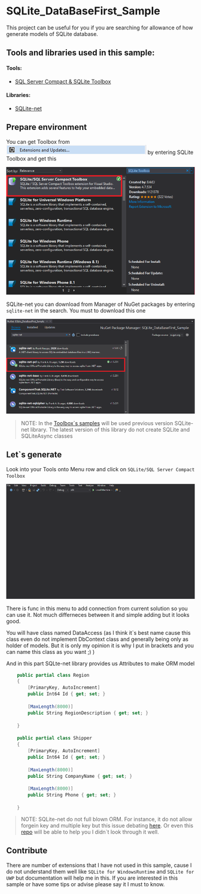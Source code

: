 # SQLite_DataBaseFirst_Sample
This project can be useful for you if you are searching for allowance of how generate
models of SQLite database. 

## Tools and libraries used in this sample:
#### Tools:
- [SQL Server Compact & SQLite Toolbox](https://github.com/ErikEJ/SqlCeToolbox)
#### Libraries:
- [SQLite-net](https://github.com/praeclarum/sqlite-net)


## Prepare environment 
You can get Toolbox from ![](https://github.com/Allaev1/SQLite_DBFirst_IoC_Unity/blob/master/SQLite_DataBaseFirst_Sample/Assets/extAndupd.png)
by entering SQLite Toolbox and get this

![](https://github.com/Allaev1/SQLite_DBFirst_IoC_Unity/blob/master/SQLite_DBFirst_IoC_Unity/Assets/ExtensionAndTools.PNG)

SQLite-net you can download from Manager of NuGet packages by entering
`sqlite-net` in the search. You must to download this one

![](https://github.com/Allaev1/SQLite_DBFirst_IoC_Unity/blob/master/SQLite_DBFirst_IoC_Unity/Assets/NuGetScreen.PNG)
>NOTE: In the [Toolbox`s samples](https://github.com/ErikEJ/SqlCeToolbox/wiki#how-do-i-use-the-sql-server-compact--sqlite-toolbox) will be used previous version SQLite-net library.
>The latest version of this library do not create SQLite and SQLiteAsync classes

## Let`s generate 
Look into your Tools onto Menu row and click on `SQLite/SQL Server Compact Toolbox`

![](https://github.com/Allaev1/SQLite_DBFirst_IoC_Unity/blob/master/SQLite_DBFirst_IoC_Unity/Assets/GifShowToolbox.gif)

There is func in this menu to add connection from current solution so you can use it. Not much differneces between it and simple adding but it looks good.

You will have class named DataAccess (as I think it`s best name cause this class even do not implement DbContext class
and generally being only as holder of models. But it is only my opinion it is why I put in brackets and you can name this class as you want ;) )

And in this part SQLte-net library provides us Attributes to make ORM model
```csharp
    public partial class Region
    {
        [PrimaryKey, AutoIncrement]
        public Int64 Id { get; set; }

        [MaxLength(8000)]
        public String RegionDescription { get; set; }

    }

    public partial class Shipper
    {
        [PrimaryKey, AutoIncrement]
        public Int64 Id { get; set; }

        [MaxLength(8000)]
        public String CompanyName { get; set; }

        [MaxLength(8000)]
        public String Phone { get; set; }

    }

```
>NOTE: SQLite-net do not full blown ORM. For instance, it do not allow 
forgein key and multiple key but this issue debating [here](https://github.com/praeclarum/sqlite-net/issues/280).
Or even this [repo](https://github.com/softlion/SQLite.Net-PCL) will be able to help you
I didn`t look through it well.

## Contribute
There are number of extensions that I have not used in this sample, cause I do not understand them well like 
`SQLite for WindowsRuntime` and `SQLite for UWP` but documentation will help me in this.
If you are interested in this sample or have some tips or advise please say it I must to know.










